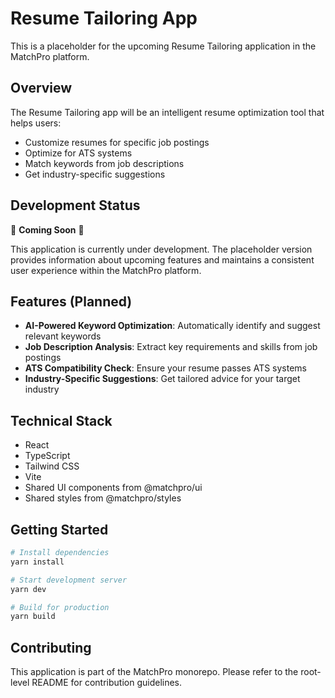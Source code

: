 # Resume Tailoring App

This is a placeholder for the upcoming Resume Tailoring application in the MatchPro platform.

## Overview

The Resume Tailoring app will be an intelligent resume optimization tool that helps users:
- Customize resumes for specific job postings
- Optimize for ATS systems
- Match keywords from job descriptions
- Get industry-specific suggestions

## Development Status

🚧 **Coming Soon** 🚧

This application is currently under development. The placeholder version provides information about upcoming features and maintains a consistent user experience within the MatchPro platform.

## Features (Planned)

- **AI-Powered Keyword Optimization**: Automatically identify and suggest relevant keywords
- **Job Description Analysis**: Extract key requirements and skills from job postings
- **ATS Compatibility Check**: Ensure your resume passes ATS systems
- **Industry-Specific Suggestions**: Get tailored advice for your target industry

## Technical Stack

- React
- TypeScript
- Tailwind CSS
- Vite
- Shared UI components from @matchpro/ui
- Shared styles from @matchpro/styles

## Getting Started

```bash
# Install dependencies
yarn install

# Start development server
yarn dev

# Build for production
yarn build
```

## Contributing

This application is part of the MatchPro monorepo. Please refer to the root-level README for contribution guidelines.
